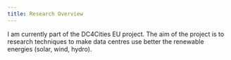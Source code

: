 ```yaml
---
title: Research Overview
---
```


I am currently part of the DC4Cities EU project. The aim of the project is to research techniques to make data centres 
use better the renewable energies (solar, wind, hydro).  

